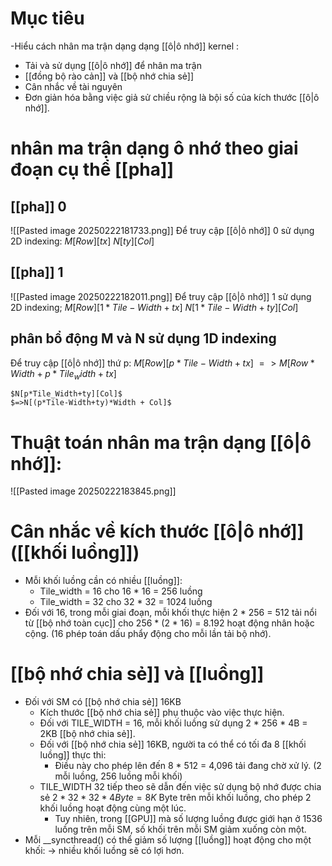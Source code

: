 # Mục tiêu
-Hiểu cách nhân ma trận dạng dạng [[ô|ô nhớ]] kernel : 
- Tải và sử dụng [[ô|ô nhớ]] để nhân ma trận
- [[đồng bộ rào cản]] và [[bộ nhớ chia sẻ]]
- Cân nhắc về tài nguyên
 - Đơn giản hóa bằng việc giả sử chiều rộng là bội số của kích thước [[ô|ô nhớ]].
# nhân ma trận dạng ô nhớ theo giai đoạn cụ thể [[pha]]
## [[pha]] 0
![[Pasted image 20250222181733.png]]
Để truy cập [[ô|ô nhớ]] 0 sử dụng 2D indexing:
	$M[Row][tx]$
	$N[ty][Col]$
## [[pha]] 1
![[Pasted image 20250222182011.png]]
Để truy cập [[ô|ô nhớ]] 1 sử dụng 2D indexing;
	$M[Row][1*Tile-Width + tx]$
	$N[1*Tile-Width+ty][Col]$
## phân bổ động M và N sử dụng 1D indexing
Để truy cập [[ô|ô nhớ]] thứ p:
	$M[Row][p*Tile-Width+tx]$
	$=> M[Row*Width + p*Tile_width +tx]$
	
	$N[p*Tile_Width+ty][Col]$
	$=>N[(p*Tile-Width+ty)*Width + Col]$ 
# Thuật toán nhân ma trận dạng [[ô|ô nhớ]]:
![[Pasted image 20250222183845.png]]

# Cân nhắc về kích thước [[ô|ô nhớ]] ([[khối luồng]])
- Mỗi khối luồng cần có nhiều [[luồng]]:
	- Tile_width = 16 cho 16 * 16 = 256 luồng
	- Tile_width = 32 cho 32 * 32 = 1024 luồng
- Đối với 16, trong mỗi giai đoạn, mỗi khối thực hiện 2 * 256 = 512 tải nổi từ [[bộ nhớ toàn cục]] cho 256 * (2 * 16) = 8.192 hoạt động nhân hoặc cộng. (16 phép toán dấu phẩy động cho mỗi lần tải bộ nhớ).
# [[bộ nhớ chia sẻ]] và [[luồng]]
- Đối với SM có [[bộ nhớ chia sẻ]] 16KB
	- Kích thước [[bộ nhớ chia sẻ]] phụ thuộc vào việc thực hiện.
	- Đối với TILE_WIDTH = 16, mỗi khối luồng sử dụng 2 * 256 * 4B = 2KB [[bộ nhớ chia sẻ]].
	- Đối với [[bộ nhớ chia sẻ]] 16KB, người ta có thể có tối đa 8 [[khối luồng]] thực thi:
		- Điều này cho phép lên đến 8 * 512 = 4,096 tải đang chờ xử lý. (2 mỗi luồng, 256 luồng mỗi khối)
	- TILE_WIDTH 32 tiếp theo sẽ dẫn đến việc sử dụng bộ nhớ được chia sẻ $2 * 32 * 32 * 4 Byte = 8K$ Byte trên mỗi khối luồng, cho phép 2 khối luồng hoạt động cùng một lúc.
		- Tuy nhiên, trong [[GPU]] mà số lượng luồng được giới hạn ở 1536 luồng trên mỗi SM, số khối trên mỗi SM giảm xuống còn một.
- Mỗi __syncthread() có thể giảm số lượng [[luồng]] hoạt động cho một khối:
	-> nhiều khối luồng sẽ có lợi hơn.